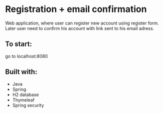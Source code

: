 # Registration + email confirmation

Web application, where user can register new account using register form. Later user need to confirm his account with link sent to his email adress.

## To start:

go to localhost:8080

## Built with:
* Java
* Spring
* H2 database
* Thymeleaf
* Spring security

